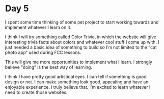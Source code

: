 # Day 5

I spent some time thinking of some pet project to start working towards and implement whatever I learn on it.

I think I will try something called Color Trivia, in which the website will give interesting trivia facts about colors and whatever cool stuff I come up with. I just needed a basic idea of something to build so I'm not limited to the "cat photo app" used during FCC lessons.

This will give me more opportunities to implement what I learn. I strongly believe "doing" is the best way of learning.

I think I have pretty good artistical eyes. I can tell if something is good design or not. I can make something look good, appealing and have an enjoyable experience. I truly believe that. I'm excited to learn whatever I need to create those websites.
